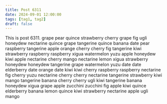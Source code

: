 ```yaml
---
title: Post 6311
date: 2024-09-01 12:00:00
tags: [tag1, tag2]
draft: false
---
```

This is post 6311.
grape
pear
quince
strawberry
cherry
grape
fig
ugli
honeydew
nectarine
quince
grape
tangerine
quince
banana
date
pear
raspberry
tangerine
apple
orange
cherry
cherry
fig
tangerine
kiwi
strawberry
raspberry
raspberry
xigua
watermelon
yuzu
apple
honeydew
kiwi
apple
nectarine
cherry
mango
nectarine
lemon
xigua
strawberry
honeydew
honeydew
tangerine
grape
watermelon
yuzu
date
date
elderberry
date
orange
date
kiwi
kiwi
cherry
raspberry
raspberry
nectarine
fig
cherry
yuzu
nectarine
cherry
cherry
nectarine
tangerine
strawberry
kiwi
mango
tangerine
banana
cherry
cherry
ugli
kiwi
tangerine
banana
honeydew
xigua
grape
apple
zucchini
zucchini
fig
apple
kiwi
quince
elderberry
banana
lemon
quince
kiwi
strawberry
nectarine
apple
ugli
mango
